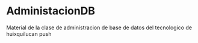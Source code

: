 # AdministacionDB
Material de la clase de administracion de base de datos del tecnologico de huixquilucan
push 